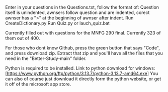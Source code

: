 Enter in your questions in the Questions.txt, follow the format of: Question itself is unindented, awnsers follow question and are indented, corect awnser has a ">" at the beginning of awnser after indent.
Run CreateDictionary.py
Run Quiz.py or lauch_quiz.bat

Currently filled out with questions for the MNFG 290 final. Currently 323 of them out of 400.

For those who dont know Github, press the green button that says "Code", and press download zip. Extract that zip and you'll have all the files that you need in the "Better-Study-main" folder.

Python is required to be installed.
Link to python download for windows: [https://www.python.org/ftp/python/3.13.7/python-3.13.7-amd64.exe]
You can also of course just download it directly form the python website, or get it off of the microsoft app store.
